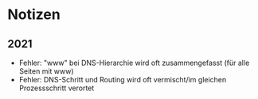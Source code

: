 # Notizen

## 2021

- Fehler: "www" bei DNS-Hierarchie wird oft zusammengefasst (für alle Seiten mit www)
- Fehler: DNS-Schritt und Routing wird oft vermischt/im gleichen Prozessschritt verortet 